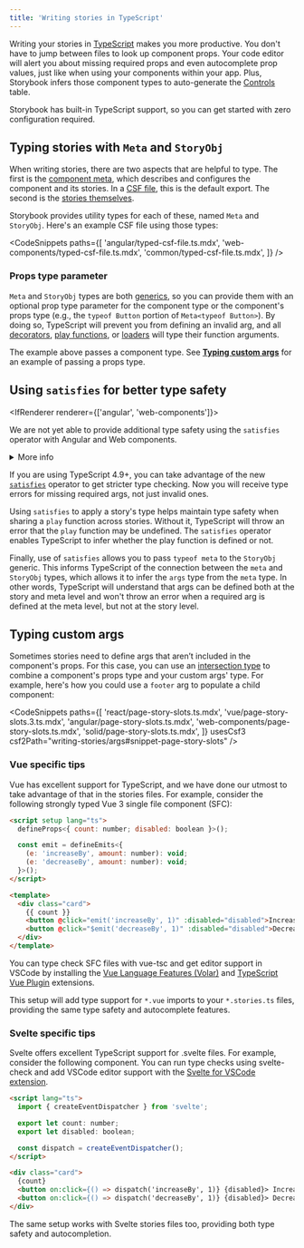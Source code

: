 ```yaml
---
title: 'Writing stories in TypeScript'
---
```


Writing your stories in [TypeScript](https://www.typescriptlang.org/) makes you more productive. You don't have to jump between files to look up component props. Your code editor will alert you about missing required props and even autocomplete prop values, just like when using your components within your app. Plus, Storybook infers those component types to auto-generate the [Controls](../api/doc-block-controls.md) table.

Storybook has built-in TypeScript support, so you can get started with zero configuration required.

## Typing stories with `Meta` and `StoryObj`

When writing stories, there are two aspects that are helpful to type. The first is the [component meta](./index.md#default-export), which describes and configures the component and its stories. In a [CSF file](../api/csf.md), this is the default export. The second is the [stories themselves](./index.md#defining-stories).

Storybook provides utility types for each of these, named `Meta` and `StoryObj`. Here's an example CSF file using those types:

<!-- prettier-ignore-start -->

<CodeSnippets
  paths={[
    'angular/typed-csf-file.ts.mdx',
    'web-components/typed-csf-file.ts.mdx',
    'common/typed-csf-file.ts.mdx',
  ]}
/>

<!-- prettier-ignore-end -->

### Props type parameter

`Meta` and `StoryObj` types are both [generics](https://www.typescriptlang.org/docs/handbook/2/generics.html#working-with-generic-type-variables), so you can provide them with an optional prop type parameter for the component type or the component's props type (e.g., the `typeof Button` portion of `Meta<typeof Button>`). By doing so, TypeScript will prevent you from defining an invalid arg, and all [decorators](./decorators.md), [play functions](./play-function.md), or [loaders](./loaders.md) will type their function arguments.

The example above passes a component type. See [**Typing custom args**](#typing-custom-args) for an example of passing a props type.

## Using `satisfies` for better type safety

<IfRenderer renderer={['angular', 'web-components']}>

<Callout variant="info">

We are not yet able to provide additional type safety using the `satisfies` operator with Angular and Web components.

<details>
<summary>More info</summary>

Both Angular and Web components utilize a class plus decorator approach. The decorators provide runtime metadata, but do not offer metadata at compile time.

As a result, it appears impossible to determine if a property in the class is a required property or an optional property (but non-nullable due to a default value) or a non-nullable internal state variable.

For more information, please refer to [this discussion](https://github.com/storybookjs/storybook/discussions/20988).

</details>

</Callout>

</IfRenderer>

If you are using TypeScript 4.9+, you can take advantage of the new [`satisfies`](https://www.typescriptlang.org/docs/handbook/release-notes/typescript-4-9.html) operator to get stricter type checking. Now you will receive type errors for missing required args, not just invalid ones.

Using `satisfies` to apply a story's type helps maintain type safety when sharing a `play` function across stories. Without it, TypeScript will throw an error that the `play` function may be undefined. The `satisfies` operator enables TypeScript to infer whether the play function is defined or not.

Finally, use of `satisfies` allows you to pass `typeof meta` to the `StoryObj` generic. This informs TypeScript of the connection between the `meta` and `StoryObj` types, which allows it to infer the `args` type from the `meta` type. In other words, TypeScript will understand that args can be defined both at the story and meta level and won't throw an error when a required arg is defined at the meta level, but not at the story level.

## Typing custom args

Sometimes stories need to define args that aren’t included in the component's props. For this case, you can use an [intersection type](https://www.typescriptlang.org/docs/handbook/2/objects.html#intersection-types) to combine a component's props type and your custom args' type. For example, here's how you could use a `footer` arg to populate a child component:

<!-- prettier-ignore-start -->

<CodeSnippets
  paths={[
    'react/page-story-slots.ts.mdx',
    'vue/page-story-slots.3.ts.mdx',
    'angular/page-story-slots.ts.mdx',
    'web-components/page-story-slots.ts.mdx',
    'solid/page-story-slots.ts.mdx',
  ]}
  usesCsf3
  csf2Path="writing-stories/args#snippet-page-story-slots"
/>

<!-- prettier-ignore-end -->

<IfRenderer renderer='vue'>

### Vue specific tips

Vue has excellent support for TypeScript, and we have done our utmost to take advantage of that in the stories files. For example, consider the following strongly typed Vue 3 single file component (SFC):

```html
<script setup lang="ts">
  defineProps<{ count: number; disabled: boolean }>();

  const emit = defineEmits<{
    (e: 'increaseBy', amount: number): void;
    (e: 'decreaseBy', amount: number): void;
  }>();
</script>

<template>
  <div class="card">
    {{ count }}
    <button @click="emit('increaseBy', 1)" :disabled="disabled">Increase by 1</button>
    <button @click="$emit('decreaseBy', 1)" :disabled="disabled">Decrease by 1</button>
  </div>
</template>
```

You can type check SFC files with vue-tsc and get editor support in VSCode by installing the [Vue Language Features (Volar)](https://marketplace.visualstudio.com/items?itemName=Vue.volar) and [TypeScript Vue Plugin](https://marketplace.visualstudio.com/items?itemName=Vue.vscode-typescript-vue-plugin) extensions.

This setup will add type support for `*.vue` imports to your `*.stories.ts` files, providing the same type safety and autocomplete features.

</IfRenderer>

<IfRenderer renderer='svelte'>

### Svelte specific tips

Svelte offers excellent TypeScript support for .svelte files. For example, consider the following component. You can run type checks using svelte-check and add VSCode editor support with the [Svelte for VSCode extension](https://marketplace.visualstudio.com/items?itemName=svelte.svelte-vscode&ssr=false#overview).

```html
<script lang="ts">
  import { createEventDispatcher } from 'svelte';

  export let count: number;
  export let disabled: boolean;

  const dispatch = createEventDispatcher();
</script>

<div class="card">
  {count}
  <button on:click={() => dispatch('increaseBy', 1)} {disabled}> Increase by 1 </button>
  <button on:click={() => dispatch('decreaseBy', 1)} {disabled}> Decrease by 1 </button>
</div>
```

The same setup works with Svelte stories files too, providing both type safety and autocompletion.

</IfRenderer>
